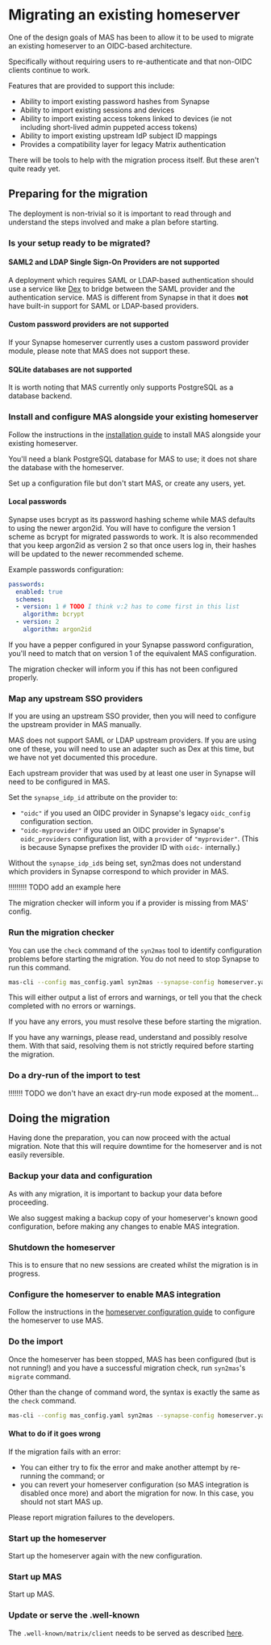 # Migrating an existing homeserver

One of the design goals of MAS has been to allow it to be used to migrate an existing homeserver to an OIDC-based architecture.

Specifically without requiring users to re-authenticate and that non-OIDC clients continue to work.

Features that are provided to support this include:

- Ability to import existing password hashes from Synapse
- Ability to import existing sessions and devices
- Ability to import existing access tokens linked to devices (ie not including short-lived admin puppeted access tokens)
- Ability to import existing upstream IdP subject ID mappings
- Provides a compatibility layer for legacy Matrix authentication

There will be tools to help with the migration process itself. But these aren't quite ready yet.

## Preparing for the migration

The deployment is non-trivial so it is important to read through and understand the steps involved and make a plan before starting.

### Is your setup ready to be migrated?

#### SAML2 and LDAP Single Sign-On Providers are not supported

A deployment which requires SAML or LDAP-based authentication should use a service like [Dex](https://github.com/dexidp/dex) to bridge between the SAML provider and the authentication service.
MAS is different from Synapse in that it does **not** have built-in support for SAML or LDAP-based providers.

#### Custom password providers are not supported

If your Synapse homeserver currently uses a custom password provider module, please note that MAS does not support these.

#### SQLite databases are not supported

It is worth noting that MAS currently only supports PostgreSQL as a database backend.

### Install and configure MAS alongside your existing homeserver

Follow the instructions in the [installation guide](installation.md) to install MAS alongside your existing homeserver.

You'll need a blank PostgreSQL database for MAS to use; it does not share the database with the homeserver.

Set up a configuration file but don't start MAS, or create any users, yet.

#### Local passwords

Synapse uses bcrypt as its password hashing scheme while MAS defaults to using the newer argon2id.
You will have to configure the version 1 scheme as bcrypt for migrated passwords to work.
It is also recommended that you keep argon2id as version 2 so that once users log in, their hashes will be updated to the newer recommended scheme.

Example passwords configuration:
```yml
passwords:
  enabled: true
  schemes:
  - version: 1 # TODO I think v:2 has to come first in this list
    algorithm: bcrypt
  - version: 2
    algorithm: argon2id
```

If you have a pepper configured in your Synapse password configuration, you'll need to match that on version 1 of the equivalent MAS configuration.

The migration checker will inform you if this has not been configured properly.

### Map any upstream SSO providers

If you are using an upstream SSO provider, then you will need to configure the upstream provider in MAS manually.

MAS does not support SAML or LDAP upstream providers.
If you are using one of these, you will need to use an adapter such as Dex at this time,
but we have not yet documented this procedure.

Each upstream provider that was used by at least one user in Synapse will need to be configured in MAS.

Set the `synapse_idp_id` attribute on the provider to:

- `"oidc"` if you used an OIDC provider in Synapse's legacy `oidc_config` configuration section.
- `"oidc-myprovider"` if you used an OIDC provider in Synapse's `oidc_providers` configuration list,
  with a `provider` of `"myprovider"`.
  (This is because Synapse prefixes the provider ID with `oidc-` internally.)

Without the `synapse_idp_id`s being set, syn2mas does not understand which providers
in Synapse correspond to which provider in MAS.

!!!!!!!!! TODO add an example here

The migration checker will inform you if a provider is missing from MAS' config.

### Run the migration checker

You can use the `check` command of the `syn2mas` tool to identify configuration problems before starting the migration.
You do not need to stop Synapse to run this command.

```sh
mas-cli --config mas_config.yaml syn2mas --synapse-config homeserver.yaml check
```

This will either output a list of errors and warnings, or tell you that the check completed with no errors or warnings.

If you have any errors, you must resolve these before starting the migration.

If you have any warnings, please read, understand and possibly resolve them.
With that said, resolving them is not strictly required before starting the migration.

### Do a dry-run of the import to test

!!!!!!! TODO we don't have an exact dry-run mode exposed at the moment...

## Doing the migration

Having done the preparation, you can now proceed with the actual migration. Note that this will require downtime for the homeserver and is not easily reversible.

### Backup your data and configuration

As with any migration, it is important to backup your data before proceeding.

We also suggest making a backup copy of your homeserver's known good configuration,
before making any changes to enable MAS integration.

### Shutdown the homeserver

This is to ensure that no new sessions are created whilst the migration is in progress.

### Configure the homeserver to enable MAS integration

Follow the instructions in the [homeserver configuration guide](homeserver.md) to configure the homeserver to use MAS.

### Do the import

Once the homeserver has been stopped, MAS has been configured (but is not running!)
and you have a successful migration check,
run `syn2mas`'s `migrate` command.

Other than the change of command word, the syntax is exactly the same as the `check` command.

```sh
mas-cli --config mas_config.yaml syn2mas --synapse-config homeserver.yaml migrate
```

#### What to do if it goes wrong

If the migration fails with an error:

- You can either try to fix the error and make another attempt by re-running the command; or
- you can revert your homeserver configuration (so MAS integration is disabled once more)
  and abort the migration for now. In this case, you should not start MAS up.

Please report migration failures to the developers.

### Start up the homeserver

Start up the homeserver again with the new configuration.

### Start up MAS

Start up MAS.

### Update or serve the .well-known

The `.well-known/matrix/client` needs to be served as described [here](./well-known.md).

